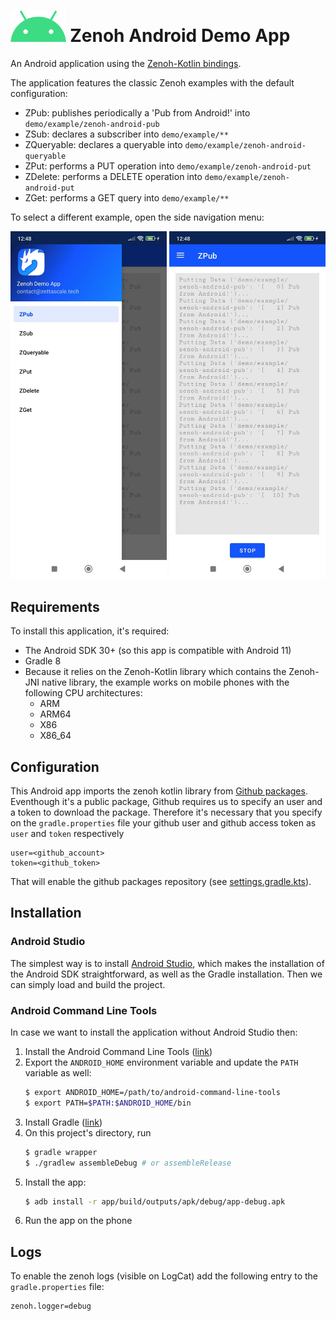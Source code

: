 # <img src="android-robot.png" alt="Android" height="50"> Zenoh Android Demo App

An Android application using the [Zenoh-Kotlin bindings](https://github.com/eclipse-zenoh/zenoh-kotlin).

The application features the classic Zenoh examples with the default configuration:

- ZPub: publishes periodically a 'Pub from Android!' into `demo/example/zenoh-android-pub`
- ZSub: declares a subscriber into `demo/example/**`
- ZQueryable: declares a queryable into `demo/example/zenoh-android-queryable`
- ZPut: performs a PUT operation into `demo/example/zenoh-android-put`
- ZDelete: performs a DELETE operation into `demo/example/zenoh-android-put`
- ZGet: performs a GET query into `demo/example/**`

To select a different example, open the side navigation menu:

<img alt="zenohapp_menu.jpeg" src="zenohapp_menu.jpeg" width="250"/> <img alt="zenohapp_menu.jpeg" src="zenohapp_zpub.jpeg" width="250"/>

## Requirements

To install this application, it's required:

- The Android SDK 30+ (so this app is compatible with Android 11)
- Gradle 8
- Because it relies on the Zenoh-Kotlin library which contains the Zenoh-JNI native library, the
  example works on mobile phones with the following CPU architectures:
  - ARM
  - ARM64
  - X86
  - X86_64

## Configuration

This Android app imports the zenoh kotlin library from [Github packages](https://github.com/eclipse-zenoh/zenoh-kotlin/packages/1968034). Eventhough it's a public
package, Github requires us to specify an user and a token to download the package. Therefore it's
necessary that you specify on the `gradle.properties` file your github user and github access token as
`user` and `token` respectively

```
user=<github_account>
token=<github_token>
```

That will enable the github packages repository (see [settings.gradle.kts](/settings.gradle.kts)).

## Installation

### Android Studio

The simplest way is to install [Android Studio](https://developer.android.com/studio#command-tools), which makes the installation of the Android SDK straightforward, as well as the Gradle installation. Then we can simply load and build the project.

### Android Command Line Tools

In case we want to install the application without Android Studio then:

1. Install the Android Command Line Tools ([link](https://developer.android.com/studio#command-tools))
2. Export the `ANDROID_HOME` environment variable and update the `PATH` variable as well:
   ```bash
   $ export ANDROID_HOME=/path/to/android-command-line-tools
   $ export PATH=$PATH:$ANDROID_HOME/bin
   ```
3. Install Gradle ([link](https://gradle.org/))
4. On this project's directory, run
   ```bash
   $ gradle wrapper
   $ ./gradlew assembleDebug # or assembleRelease
   ```
5. Install the app:
   ```bash
   $ adb install -r app/build/outputs/apk/debug/app-debug.apk
   ```
6. Run the app on the phone

## Logs

To enable the zenoh logs (visible on LogCat) add the following entry to the `gradle.properties` file:

```
zenoh.logger=debug
```
